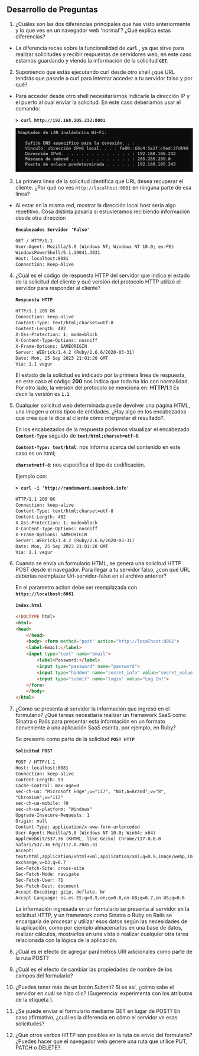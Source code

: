 ## Desarrollo de Preguntas

1. ¿Cuáles son las dos diferencias principales que has visto anteriormente y lo que ves en un navegador web 'normal'? ¿Qué explica estas diferencias?

- La diferencia recae sobre la funcionalidad de **`curl`** , ya que sirve para realizar solicitudes y recibir respuestas de servidores web, en este caso estamos guardando y viendo la información de la solicitud **`GET`**.

2. Suponiendo que estás ejecutando curl desde otro shell ¿qué URL tendrás que pasarle a curl para intentar acceder a tu servidor falso y por qué?

- Para acceder desde otro shell necesitaríamos indicarle la dirección IP y el puerto al cual enviar la solicitud. En este caso deberíamos usar el comando: 

    **`> curl http://192.168.105.232:8081`**

    ![IPv4](/Semana%204/Images/IPv4.PNG)

3. La primera línea de la solicitud identifica qué URL desea recuperar el cliente. ¿Por qué no ves `http://localhost:8081` en ninguna parte de esa línea?
   
- Al estar en la misma red, mostrar la dirección local host sería algo repetitivo. Cosa distinta pasaría si estuvieramos recibiendo información desde otra dirección

    **``Encabezados Servidor 'Falso'``**
    ```
    GET / HTTP/1.1
    User-Agent: Mozilla/5.0 (Windows NT; Windows NT 10.0; es-PE) WindowsPowerShell/5.1.19041.3031
    Host: localhost:8081
    Connection: Keep-Alive
    ```

4. ¿Cuál es el código de respuesta HTTP del servidor que indica el estado de la solicitud del cliente y qué versión del protocolo HTTP utilizó el servidor para responder al cliente?

    **``Respuesta HTTP``**
    
    ```
    HTTP/1.1 200 OK
    Connection: keep-alive
    Content-Type: text/html;charset=utf-8
    Content-Length: 482
    X-Xss-Protection: 1; mode=block
    X-Content-Type-Options: nosniff
    X-Frame-Options: SAMEORIGIN
    Server: WEBrick/1.4.2 (Ruby/2.6.6/2020-03-31)
    Date: Mon, 25 Sep 2023 21:01:20 GMT
    Via: 1.1 vegur
    ```

    El estado de la solicitud es indicado por la primera linea de respuesta, en este caso el código **200** nos indica que todo ha ido con normalidad.
    Por otro lado, la versión del protocolo se menciona en:  **HTTP/1.1**
    Es decir la versión es **`1.1`**

5. Cualquier solicitud web determinada puede devolver una página HTML, una imagen u otros tipos de entidades. ¿Hay algo en los encabezados que crea que le dice al cliente cómo interpretar el resultado?.

    En los encabezados de la respuesta podemos visualizar el encabezado **`Content-Type`** seguido de **`text/html;charset=utf-8`**. 
    
    **`Content-Type: text/html`**: nos informa acerca del contenido en este caso es un html; 
    
    **`charset=utf-8`**: nos especifica el tipo de codificación.

    Ejemplo con:
    
     **`> curl -i 'http://randomword.saasbook.info'`**

    ```
    HTTP/1.1 200 OK
    Connection: keep-alive
    Content-Type: text/html;charset=utf-8
    Content-Length: 482
    X-Xss-Protection: 1; mode=block
    X-Content-Type-Options: nosniff
    X-Frame-Options: SAMEORIGIN
    Server: WEBrick/1.4.2 (Ruby/2.6.6/2020-03-31)
    Date: Mon, 25 Sep 2023 21:01:20 GMT
    Via: 1.1 vegur
    ```

6. Cuando se envía un formulario HTML, se genera una solicitud HTTP POST desde el navegador. Para llegar a tu servidor falso, ¿con qué URL deberías reemplazar Url-servidor-falso en el archivo anterior?

    En el parametro action debe ser reemplazada con **`https://localhost:8081`**

    **``Index.html``**

    ```html
    <!DOCTYPE html>
    <html>
    <head>
        </head>
        <body> <form method="post" action="http://localhost:8081">
        <label>Email:</label>
        <input type="text" name="email">
            <label>Password:</label>
            <input type="password" name="password">
            <input type="hidden" name="secret_info" value="secret_value">
            <input type="submit" name="login" value="Log In!">
        </form>
        </body>
    </html> 
    ```



7. ¿Cómo se presenta al servidor la información que ingresó en el formulario? ¿Qué tareas necesitaría realizar un framework SaaS como Sinatra o Rails para presentar esta información en un formato conveniente a una aplicación SaaS escrita, por ejemplo, en Ruby?
   
   Se presenta como parte de la solicitud **``POST HTTP``**

    **``Solicitud POST``**
    ```
    POST / HTTP/1.1
    Host: localhost:8081
    Connection: keep-alive
    Content-Length: 93
    Cache-Control: max-age=0
    sec-ch-ua: "Microsoft Edge";v="117", "Not;A=Brand";v="8", "Chromium";v="117"
    sec-ch-ua-mobile: ?0
    sec-ch-ua-platform: "Windows"
    Upgrade-Insecure-Requests: 1
    Origin: null
    Content-Type: application/x-www-form-urlencoded
    User-Agent: Mozilla/5.0 (Windows NT 10.0; Win64; x64) AppleWebKit/537.36 (KHTML, like Gecko) Chrome/117.0.0.0 Safari/537.36 Edg/117.0.2045.31
    Accept: text/html,application/xhtml+xml,application/xml;q=0.9,image/webp,image/apng,*/*;q=0.8,application/signed-exchange;v=b3;q=0.7
    Sec-Fetch-Site: cross-site
    Sec-Fetch-Mode: navigate
    Sec-Fetch-User: ?1
    Sec-Fetch-Dest: document
    Accept-Encoding: gzip, deflate, br
    Accept-Language: es,es-ES;q=0.9,en;q=0.8,en-GB;q=0.7,en-US;q=0.6
    ```
   
   La información ingresada en un formulario se presenta al servidor en la solicitud HTTP, y un framework como Sinatra o Ruby on Rails se encargaría de procesar y utilizar esos datos según las necesidades de la aplicación, como por ejemplo almacenarlos en una base de datos, realizar cálculos, mostrarlos en una vista o realizar cualquier otra tarea relacionada con la lógica de la aplicación.


8. ¿Cuál es el efecto de agregar parámetros URI adicionales como parte de la ruta POST?



9. ¿Cuál es el efecto de cambiar las propiedades de nombre de los campos del formulario?


10. ¿Puedes tener más de un botón Submit? Si es así, ¿cómo sabe el servidor en cuál se hizo clic? (Sugerencia: experimenta con los atributos de la etiqueta <submit>).


11. ¿Se puede enviar el formulario mediante GET en lugar de POST? En caso afirmativo, ¿cuál es la diferencia en cómo el servidor ve esas solicitudes?



12. ¿Qué otros verbos HTTP son posibles en la ruta de envío del formulario? ¿Puedes hacer que el navegador web genere una ruta que utilice PUT, PATCH o DELETE?.